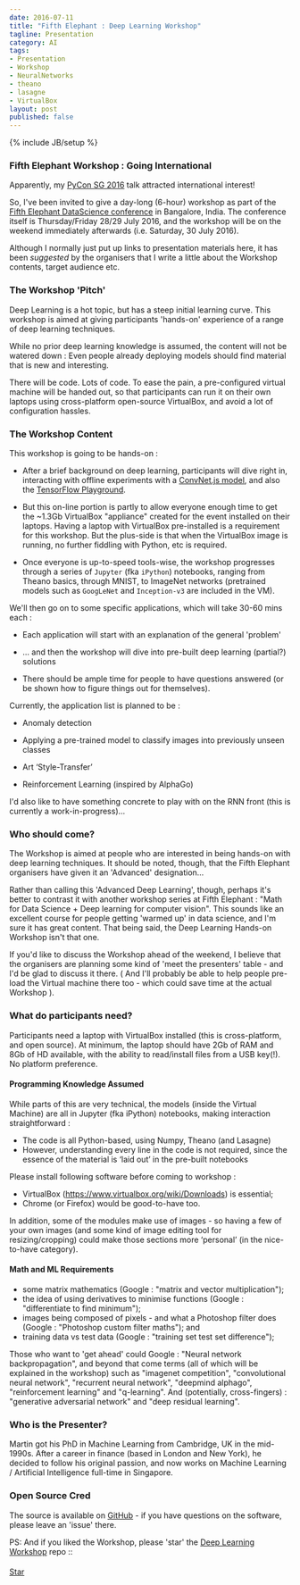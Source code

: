 ```yaml
---
date: 2016-07-11
title: "Fifth Elephant : Deep Learning Workshop"
tagline: Presentation
category: AI
tags:
- Presentation
- Workshop
- NeuralNetworks
- theano
- lasagne
- VirtualBox
layout: post
published: false
---
```

{% include JB/setup %}


### Fifth Elephant Workshop : Going International

Apparently, my [PyCon SG 2016](/ai/2016/06/23/workshop-at-pycon-sg-2016) talk attracted international interest!

So, I've been invited to give a day-long (6-hour) workshop as part of the [Fifth Elephant DataScience conference](https://fifthelephant.in/2016/) in 
Bangalore, India.  The conference itself is Thursday/Friday 28/29 July 2016, and the workshop will be on the
weekend immediately afterwards (i.e. Saturday, 30 July 2016).

Although I normally just put up links to presentation materials here, it has been *suggested* by the 
organisers that I write a little about the Workshop contents, target audience etc.  


### The Workshop 'Pitch'

Deep Learning is a hot topic, but has a steep initial learning curve. This workshop is aimed at giving participants 'hands-on' 
experience of a range of deep learning techniques.

While no prior deep learning knowledge is assumed, the content will not be watered down : Even people already deploying 
models should find material that is new and interesting.

There will be code. Lots of code. To ease the pain, a pre-configured virtual machine will be handed out, 
so that participants can run it on their own laptops using cross-platform open-source VirtualBox, 
and avoid a lot of configuration hassles. 


### The Workshop Content

This workshop is going to be hands-on : 

*  After a brief background on deep learning, participants will dive right in, interacting with offline experiments 
with a <a href="http://convnetjs.com/" target="_blank">ConvNet.js model</a>, and
also the <a href="http://playground.tensorflow.org/" target="_blank">TensorFlow Playground</a>.

*  But this on-line portion is partly to allow everyone enough time to get the ~1.3Gb VirtualBox "appliance" 
created for the event installed on their laptops.  Having a laptop with VirtualBox pre-installed is a requirement for 
this workshop.  But the plus-side is that when the VirtualBox image is running, no further fiddling with Python, etc is required.

*  Once everyone is up-to-speed tools-wise, the workshop progresses through a series of 
```Jupyter``` (fka ```iPython```) notebooks, ranging from Theano basics, through MNIST, to ImageNet networks 
(pretrained models such as ```GoogLeNet``` and ```Inception-v3``` are included in the VM).

We'll then go on to some specific applications, which will take 30-60 mins each : 

*  Each application will start with an explanation of the general 'problem'

*  ... and then the workshop will dive into pre-built deep learning (partial?) solutions

*  There should be ample time for people to have questions answered (or be shown how to figure things out for themselves).

   
Currently, the application list is planned to be : 

*  Anomaly detection

*  Applying a pre-trained model to classify images into previously unseen classes

*  Art ‘Style-Transfer’

*  Reinforcement Learning (inspired by AlphaGo)

I'd also like to have something concrete to play with on the RNN front (this is currently a work-in-progress)...


### Who should come?

The Workshop is aimed at people who are interested in being hands-on with deep learning techniques.  It should 
be noted, though, that the Fifth Elephant organisers have given it an 'Advanced' designation...

Rather than calling this 'Advanced Deep Learning', though, perhaps it's better to contrast it with another
workshop series at Fifth Elephant : "Math for Data Science + Deep learning for computer vision".  This 
sounds like an excellent course for people getting 'warmed up' in data science, and I'm sure it has great
content.  That being said, the Deep Learning Hands-on Workshop isn't that one.

If you'd like to discuss the Workshop ahead of the weekend, I believe that the organisers are 
planning some kind of 'meet the presenters' table - and I'd be glad to discuss it there.
( And I'll probably be able to help people pre-load the Virtual machine there too - which 
could save time at the actual Workshop ).



### What do participants need?

Participants need a laptop with VirtualBox installed (this is cross-platform, 
and open source). At minimum, the laptop should have 2Gb of RAM and 8Gb of HD available, 
with the ability to read/install files from a USB key(!).  No platform preference.


#### Programming Knowledge Assumed

While parts of this are very technical, the models (inside the Virtual Machine) are all in Jupyter (fka iPython) notebooks, 
making interaction straightforward : 

*    The code is all Python-based, using Numpy, Theano (and Lasagne)
*    However, understanding every line in the code is not required, since the essence of the material is ‘laid out’ in the pre-built notebooks

Please install following software before coming to workshop :

*    VirtualBox (https://www.virtualbox.org/wiki/Downloads) is essential;
*    Chrome (or Firefox) would be good-to-have too.

In addition, some of the modules make use of images - so having a few of your own images (and some kind of image editing tool for resizing/cropping) could make those sections more ‘personal’ (in the nice-to-have category).


#### Math and ML Requirements

*    some matrix mathematics (Google : "matrix and vector multiplication");
*    the idea of using derivatives to minimise functions (Google : "differentiate to find minimum");
*    images being composed of pixels - and what a Photoshop filter does (Google : "Photoshop custom filter maths"); and
*    training data vs test data (Google : "training set test set difference");

Those who want to 'get ahead' could Google : "Neural network backpropagation", and beyond that 
come terms (all of which will be explained in the workshop) 
such as "imagenet competition", "convolutional neural network", "recurrent neural network", "deepmind alphago", "reinforcement learning" and "q-learning".  And
(potentially, cross-fingers) : "generative adversarial network" and "deep residual learning".


### Who is the Presenter?

Martin got his PhD in Machine Learning from Cambridge, UK in the mid-1990s.  After a 
career in finance (based in London and New York), he decided to follow his original passion, 
and now works on Machine Learning / Artificial Intelligence full-time in Singapore. 


### Open Source Cred

The source is available on <a href="https://github.com/mdda/deep-learning-workshop" target="_blank">GitHub</a> - 
if you have questions on the software, please leave an 'issue' there.

PS:  And if you liked the Workshop, please 'star' the <a href="https://github.com/mdda/deep-learning-workshop" target="_blank">Deep Learning Workshop</a> repo ::
<!-- From :: https://buttons.github.io/ -->
<!-- Place this tag where you want the button to render. -->
<span style="position:relative;top:5px;">
<a aria-label="Star mdda/deep-learning-workshop on GitHub" data-count-aria-label="# stargazers on GitHub" data-count-api="/repos/mdda/deep-learning-workshop#stargazers_count" data-count-href="/mdda/deep-learning-workshop/stargazers" data-icon="octicon-star" href="https://github.com/mdda/deep-learning-workshop" class="github-button">Star</a>
<!-- Place this tag right after the last button or just before your close body tag. -->
<script async defer id="github-bjs" src="https://buttons.github.io/buttons.js"></script>
</span>
